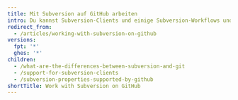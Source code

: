 ```yaml
---
title: Mit Subversion auf GitHub arbeiten
intro: Du kannst Subversion-Clients und einige Subversion-Workflows und -Eigenschaften mit GitHub verwenden.
redirect_from:
  - /articles/working-with-subversion-on-github
versions:
  fpt: '*'
  ghes: '*'
children:
  - /what-are-the-differences-between-subversion-and-git
  - /support-for-subversion-clients
  - /subversion-properties-supported-by-github
shortTitle: Work with Subversion on GitHub
---
```


